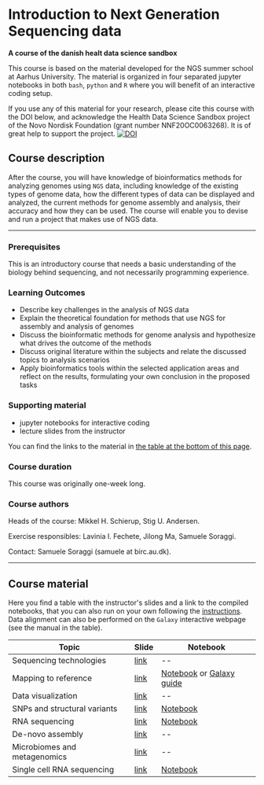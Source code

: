 # Introduction to Next Generation Sequencing data
**A course of the danish healt data science sandbox**

This course is based on the material developed for the NGS summer school at Aarhus University. The material is organized in four separated jupyter notebooks in both `bash`, `python` and `R` where you will benefit of an interactive coding setup. 

If you use any of this material for your research, please cite this course with the DOI below, and acknowledge the Health Data Science Sandbox project of the Novo Nordisk Foundation (grant number NNF20OC0063268). It is of great help to support the project.
[![DOI](https://zenodo.org/badge/468293635.svg)](https://zenodo.org/badge/latestdoi/468293635)


## Course description

After the course, you will have knowledge of bioinformatics methods for analyzing genomes using `NGS` data, including knowledge of the existing types of genome data, how the different types of data can be displayed and analyzed, the current methods for genome assembly and analysis, their accuracy and how they can be used. The course will enable you to devise and run a project that makes use of NGS data.

----------------------

### Prerequisites

This is an introductory course that needs a basic understanding of the biology behind sequencing, and not necessarily programming experience.
  
### Learning Outcomes

- Describe key challenges in the analysis of NGS data
- Explain the theoretical foundation for methods that use NGS for assembly and analysis of genomes
- Discuss the bioinformatic methods for genome analysis and hypothesize what drives the outcome of the methods
- Discuss original literature within the subjects and relate the discussed topics to analysis scenarios
- Apply bioinformatics tools within the selected application areas and reflect on the results, formulating your own conclusion in the proposed tasks


### Supporting material

- jupyter notebooks for interactive coding
- lecture slides from the instructor

You can find the links to the material in [the table at the bottom of this page](#course-material).

### Course duration

This course was originally one-week long.

### Course authors

Heads of the course: Mikkel H. Schierup, Stig U. Andersen.

Exercise responsibles: Lavinia I. Fechete, Jilong Ma, Samuele Soraggi.

Contact: Samuele Soraggi (samuele at birc.au.dk).

-----------------------------



## Course material

Here you find a table with the instructor's slides and a link to the compiled notebooks, that you can also run on your own following the [instructions](./instructions.md). Data alignment can also be performed on the `Galaxy` interactive webpage (see the manual in the table).

| Topic  | Slide | Notebook |
| ------------- | ------------- | ------------- |
| Sequencing technologies  | [link](https://github.com/hds-sandbox/NGS_summer_course_Aarhus/blob/42d3a6cad8e64b47dac01bc2995927fa4c39333d/Slides/01_sequencing_technologies.pdf)  | -- |
| Mapping to reference  | [link](https://github.com/hds-sandbox/NGS_summer_course_Aarhus/blob/42d3a6cad8e64b47dac01bc2995927fa4c39333d/Slides/02_mapping_to_reference.pdf)  | [Notebook](./nb/align.html) or [Galaxy guide](https://github.com/hds-sandbox/NGS_summer_course_Aarhus/blob/42d3a6cad8e64b47dac01bc2995927fa4c39333d/Slides/galaxy_manual_2022.pdf) |
| Data visualization  | [link](https://github.com/hds-sandbox/NGS_summer_course_Aarhus/blob/42d3a6cad8e64b47dac01bc2995927fa4c39333d/Slides/03_data_visualization.pdf)  | -- |
| SNPs and structural variants  | [link](https://github.com/hds-sandbox/NGS_summer_course_Aarhus/blob/42d3a6cad8e64b47dac01bc2995927fa4c39333d/Slides/04_snp_and_structural_variants.pdf)  | [Notebook](./nb/vcf.html) |
| RNA sequencing  | [link](https://github.com/hds-sandbox/NGS_summer_course_Aarhus/blob/42d3a6cad8e64b47dac01bc2995927fa4c39333d/Slides/05_rna_sequencing.pdf)  | [Notebook](./nb/bulk.html) |
| De-novo assembly  | [link](https://github.com/hds-sandbox/NGS_summer_course_Aarhus/blob/42d3a6cad8e64b47dac01bc2995927fa4c39333d/Slides/06_de_novo_assembly.pdf)  | -- |
| Microbiomes and metagenomics  | [link](https://github.com/hds-sandbox/NGS_summer_course_Aarhus/blob/42d3a6cad8e64b47dac01bc2995927fa4c39333d/Slides/07_microbiomes_and_metagenomics.pdf)  | -- |
| Single cell RNA sequencing | [link](https://github.com/hds-sandbox/NGS_summer_course_Aarhus/blob/42d3a6cad8e64b47dac01bc2995927fa4c39333d/Slides/08_single_cell_day.pdf)  | [Notebook](./nb/scrna.html) | 